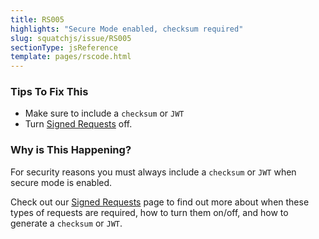 ```yaml
---
title: RS005
highlights: "Secure Mode enabled, checksum required"
slug: squatchjs/issue/RS005
sectionType: jsReference
template: pages/rscode.html
---
```


### Tips To Fix This

 - Make sure to include a `checksum` or `JWT`
 - Turn [Signed Requests](/squatchjs/signed-requests) off.

### Why is This Happening?

For security reasons you must always include a `checksum` or `JWT` when secure mode is enabled.

Check out our [Signed Requests](/squatchjs/signed-requests) page to find out more about when these types of requests are required, how to turn them on/off, and how to generate a `checksum` or `JWT`.